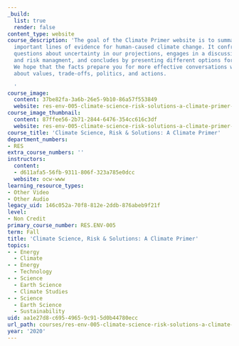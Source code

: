 ```yaml
---
_build:
  list: true
  render: false
content_type: website
course_description: 'The goal of the Climate Primer website is to summarize the most
  important lines of evidence for human-caused climate change. It confronts the stickier
  questions about uncertainty in our projections, engages in a discussion of risk
  and risk managment, and concludes by presenting different options for taking action.
  We hope that the facts prepare you for more effective conversations with your community
  about values, trade-offs, politics, and actions.

  '
course_image:
  content: 37be82fa-3a6b-26e5-9b10-86a57f553849
  website: res-env-005-climate-science-risk-solutions-a-climate-primer-fall-2020
course_image_thumbnail:
  content: 87ffee56-2b71-2844-6476-354cc616c3df
  website: res-env-005-climate-science-risk-solutions-a-climate-primer-fall-2020
course_title: 'Climate Science, Risk & Solutions: A Climate Primer'
department_numbers:
- RES
extra_course_numbers: ''
instructors:
  content:
  - d611afa5-56fb-9311-806f-323a785e0dcc
  website: ocw-www
learning_resource_types:
- Other Video
- Other Audio
legacy_uid: 146c052a-70f8-812e-2ddb-876abeb9f21f
level:
- Non Credit
primary_course_number: RES.ENV-005
term: Fall
title: 'Climate Science, Risk & Solutions: A Climate Primer'
topics:
- - Energy
  - Climate
- - Energy
  - Technology
- - Science
  - Earth Science
  - Climate Studies
- - Science
  - Earth Science
  - Sustainability
uid: aa1e27d8-c695-4965-9c91-5d0b44780ecc
url_path: courses/res-env-005-climate-science-risk-solutions-a-climate-primer-fall-2020
year: '2020'
---
```

